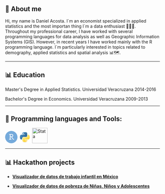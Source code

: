 
## 👋 About me

Hi, my name is Daniel Acosta. I´m an economist specialized in applied statistics and the most importan thing I´m a data enthusiast 👨🏻‍💻. Throughout my professional career, I have worked with several programming languages for data analysis as well as Geographic Information Systems (GIS). However, in recent years I have worked mainly with the R programming language. I´m particularly interested in topics related to demography, applied statistics and spatial analysis 📊🗺️. 

---

## 📊 Education

 Master's Degree in Applied Statistics.
  Universidad Veracruzana
  2014-2016
  
 Bachelor's Degree in Economics.
  Universidad Veracruzana
  2009-2013

  ---

 <div align="left">
    <h2>🔨 Programming languages and Tools:</h3>
    <div>
        <img src="https://github.com/devicons/devicon/blob/master/icons/rstudio/rstudio-original.svg" title="R" **alt="R" width="40" height="40"/>
        <img src="https://github.com/devicons/devicon/blob/master/icons/python/python-original.svg" title="Python" **alt="Python" width="40" height="40"/>     
        <img src="https://cdn.jsdelivr.net/gh/devicons/devicon@latest/icons/stata/stata-original-wordmark.svg" title="Stata" **alt="Stata" width="50" height="50"/>
      </div>
</div>


          
---

## 📊 Hackathon projects

- **[Visualizador de datos de trabajo infantil en México](https://dacostageo.shinyapps.io/hackaton_2024/)**

- **[Visualizador de datos de pobreza de Niñas, Niños y Adolescentes](https://dacostageo.shinyapps.io/NNA_pobreza/)**
